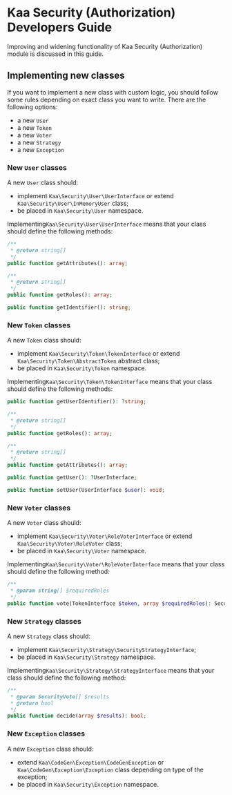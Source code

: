 # Kaa Security (Authorization) Developers Guide

Improving and widening functionality of Kaa Security (Authorization) module is discussed in this guide.

## Implementing new classes

If you want to implement a new class with custom logic, you should follow some rules depending on exact class you want
to write. There are the following options:

- a new `User`
- a new `Token`
- a new `Voter`
- a new `Strategy`
- a new `Exception`

### New `User` classes

A new `User` class should:

- implement `Kaa\Security\User\UserInterface` or extend `Kaa\Security\User\InMemoryUser` class;
- be placed in `Kaa\Security\User` namespace.

Implementing`Kaa\Security\User\UserInterface` means that your class should define the following methods:

```php
/**
 * @return string[]
 */
public function getAttributes(): array;

/**
 * @return string[]
 */
public function getRoles(): array;

public function getIdentifier(): string;
```

### New `Token` classes

A new `Token` class should:

- implement `Kaa\Security\Token\TokenInterface` or extend `Kaa\Security\Token\AbstractToken` abstract class;
- be placed in `Kaa\Security\Token` namespace.

Implementing`Kaa\Security\Token\TokenInterface` means that your class should define the following methods:

```php
public function getUserIdentifier(): ?string;

/**
 * @return string[]
 */
public function getRoles(): array;

/**
 * @return string[]
 */
public function getAttributes(): array;

public function getUser(): ?UserInterface;

public function setUser(UserInterface $user): void;
```

### New `Voter` classes

A new `Voter` class should:

- implement `Kaa\Security\Voter\RoleVoterInterface` or extend `Kaa\Security\Voter\RoleVoter` class;
- be placed in `Kaa\Security\Voter` namespace.

Implementing`Kaa\Security\Voter\RoleVoterInterface` means that your class should define the following method:

```php
/**
 * @param string[] $requiredRoles
 */
public function vote(TokenInterface $token, array $requiredRoles): SecurityVote;
```

### New `Strategy` classes

A new `Strategy` class should:

- implement `Kaa\Security\Strategy\SecurityStrategyInterface`;
- be placed in `Kaa\Security\Strategy` namespace.

Implementing`Kaa\Security\Strategy\StrategyInterface` means that your class should define the following method:

```php
/**
 * @param SecurityVote[] $results
 * @return bool
 */
public function decide(array $results): bool;
```

### New `Exception` classes

A new `Exception` class should:

- extend `Kaa\CodeGen\Exception\CodeGenException` or `Kaa\CodeGen\Exception\Exception` class depending on type of the
exception;
- be placed in `Kaa\Security\Exception` namespace.
